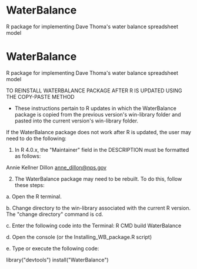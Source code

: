 # WaterBalance
R package for implementing Dave Thoma's water balance spreadsheet model

# WaterBalance
R package for implementing Dave Thoma's water balance spreadsheet model

TO REINSTALL WATERBALANCE PACKAGE AFTER R IS UPDATED USING THE COPY-PASTE METHOD

* These instructions pertain to R updates in which the WaterBalance package is copied from 
the previous version's win-library folder and pasted into the current version's win-library folder.

If the WaterBalance package does not work after R is updated, the user may need to do the following:

1. In R 4.0.x, the "Maintainer" field in the DESCRIPTION must be formatted as follows:

Annie Kellner Dillon <anne_dillon@nps.gov>

2. The WaterBalance package may need to be rebuilt. To do this, follow these steps:

a. Open the R terminal.

b. Change directory to the win-library associated with the current R version. 
The "change directory" command is cd.

c. Enter the following code into the Terminal: R CMD build WaterBalance

d. Open the console (or the Installing_WB_package.R script)

e. Type or execute the following code: 

library("devtools")
install("WaterBalance")
